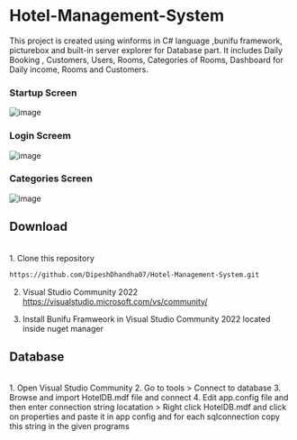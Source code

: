 # Hotel-Management-System
This project is created using winforms in C# language ,bunifu framework, picturebox and built-in server explorer for Database part. It includes Daily Booking , Customers, Users, Rooms, Categories of Rooms, Dashboard for Daily income, Rooms and Customers.
<br>


### Startup Screen
![image](https://github.com/DipeshDhandha07/Hotel-Management-System/assets/55910147/8f630366-691f-4064-8af3-31877f0524fd) 
### Login Screem
![image](https://github.com/DipeshDhandha07/Hotel-Management-System/assets/55910147/cd7109d2-ee4a-4f81-91aa-96db72835a78)
### Categories Screen
![image](https://github.com/DipeshDhandha07/Hotel-Management-System/assets/55910147/cd95486c-8968-47ef-8bdc-1d1c5d399634)

## Download
<br>
1. Clone this repository

```html
https://github.com/DipeshDhandha07/Hotel-Management-System.git
```
2. Visual Studio Community 2022
https://visualstudio.microsoft.com/vs/community/

3. Install Bunifu Framweork in Visual Studio Community 2022 located inside nuget manager 

## Database
<br>
1. Open Visual Studio Community
2. Go to tools > Connect to database
3. Browse and import HotelDB.mdf file and connect
4. Edit app.config file and then enter connection string locatation > Right click HotelDB.mdf and click on properties and paste it in app config and for each sqlconnection copy this string in the given programs
